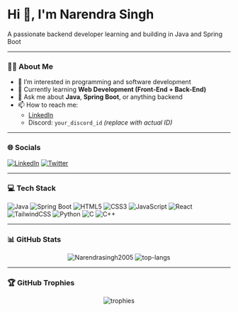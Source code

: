 <h1 >Hi 👋, I'm Narendra Singh</h1>
A passionate backend developer learning and building in Java and Spring Boot

---

### 👨‍💻 About Me

- 👀 I’m interested in programming and software development  
- 🌱 Currently learning **Web Development (Front-End + Back-End)**  
- 💬 Ask me about **Java**, **Spring Boot**, or anything backend  
- 📫 How to reach me:  
  - [LinkedIn](https://www.linkedin.com/in/narendra-singh-7b37ab276/)  
  - Discord: `your_discord_id` *(replace with actual ID)*  

---

### 🌐 Socials

[![LinkedIn](https://img.shields.io/badge/LinkedIn-0A66C2?style=for-the-badge&logo=linkedin&logoColor=white)](https://www.linkedin.com/in/narendra-singh-7b37ab276/)
[![Twitter](https://img.shields.io/badge/Twitter-1DA1F2?style=for-the-badge&logo=twitter&logoColor=white)]([https://twitter.com/](https://x.com/NarendraSi78215))

---

### 💻 Tech Stack

![Java](https://img.shields.io/badge/Java-ED8B00?style=for-the-badge&logo=java&logoColor=white)
![Spring Boot](https://img.shields.io/badge/SpringBoot-6DB33F?style=for-the-badge&logo=springboot&logoColor=white)
![HTML5](https://img.shields.io/badge/HTML5-E34F26?style=for-the-badge&logo=html5&logoColor=white)
![CSS3](https://img.shields.io/badge/CSS3-1572B6?style=for-the-badge&logo=css3&logoColor=white)
![JavaScript](https://img.shields.io/badge/JavaScript-F7DF1E?style=for-the-badge&logo=javascript&logoColor=black)
![React](https://img.shields.io/badge/React-20232A?style=for-the-badge&logo=react&logoColor=61DAFB)
![TailwindCSS](https://img.shields.io/badge/TailwindCSS-06B6D4?style=for-the-badge&logo=tailwindcss&logoColor=white)
![Python](https://img.shields.io/badge/Python-3776AB?style=for-the-badge&logo=python&logoColor=white)
![C](https://img.shields.io/badge/C-00599C?style=for-the-badge&logo=c&logoColor=white)
![C++](https://img.shields.io/badge/C++-00599C?style=for-the-badge&logo=cplusplus&logoColor=white)

---

### 📊 GitHub Stats

<p align="center">
  <img src="https://github-readme-stats.vercel.app/api?username=Narendrasingh2005&show_icons=true&theme=tokyonight" alt="Narendrasingh2005" />
  <img src="https://github-readme-stats.vercel.app/api/top-langs/?username=Narendrasingh2005&layout=compact&theme=tokyonight" alt="top-langs" />
</p>

---

### 🏆 GitHub Trophies

<p align="center">
  <img src="https://github-profile-trophy.vercel.app/?username=Narendrasingh2005&theme=tokyonight&no-frame=true&row=1&column=6" alt="trophies" />
</p>

